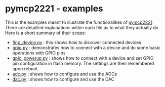# pymcp2221 - examples
This is the examples meant to illustrate the functionalities of [pymcp2221](https://github.com/vpaeder/pymcp2221). There are detailled explanations within each file as to what they actually do. Here is a short summary of their scope:
- [find_device.py](find_device.py) : this shows how to discover connected devices
- [gpio.py](gpio.py) : demonstrates how to connect with a device and do some
basic operations with GPIO pins
- [gpio_powerup.py](gpio_powerup.py) : shows how to connect with a device and set GPIO
pin configuration in flash memory. The settings are then
remembered upon reboot.
- [adc.py](adc.py) : shows how to configure and use the ADCs
- [dac.py](adc.py) : shows how to configure and use the DAC
